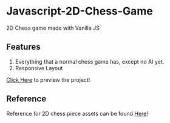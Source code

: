# Javascript-2D-Chess-Game
2D Chess game made with Vanilla JS

## Features
1. Everything that a normal chess game has, except no AI yet.
2. Responsive Layout

[Click Here](https://javascript-2d-chess.glitch.me) to preview the project!

## Reference
Reference for 2D chess piece assets can be found [Here!](https://silverm.itch.io/chess-pixel-art)

